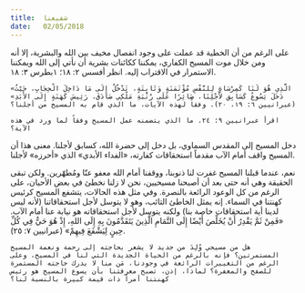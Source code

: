 ```yaml
---
title:  شفيعنا
date:   02/05/2018
---
```


على الرغم من أن الخطية قد عملت على وجود انفصال مخيف بين الله والبشرية، إلا أنه ومن خلال موت المسيح الكفاري، يمكننا ككائنات بشرية أن نأتي إلى الله ويمكننا الاستمرار في الاقتراب إليه. انظر أفسس ٢: ١٨؛ ١بطرس ٣: ١٨.

`«الَّذِي هُوَ لَنَا كَمِرْسَاةٍ لِلنَّفْسِ مُؤْتَمَنَةٍ وَثَابِتَةٍ، تَدْخُلُ إِلَى مَا دَاخِلَ الْحِجَابِ، حَيْثُ دَخَلَ يَسُوعُ كَسَابِق لأَجْلِنَا، صَائِرًا عَلَى رُتْبَةِ مَلْكِي صَادَقَ، رَئِيسَ كَهَنَةٍ إِلَى الأَبَدِ» (عبرانيين ٦: ١٩، ٢٠). وفقاً لهذه الآيات، ما الذي قام به المسيح من أجلنا؟`

`اقرأ عبرانيين ٩: ٢٤. ما الذي يتضمنه عمل المسيح وفقاً لما ورد في هذه الآية؟`

دخل المسيح إلى المقدس السماوي، بل دخل إلى حضرة الله، كسابق لأجلنا. معنى هذا أن المسيح واقف أمام الآب مقدماً استحقاقات كفارته، «الفداء الأبدي» الذي «أحرزه» لأجلنا.

نعم، عندما قبلنا المسيح غفرت لنا ذنوبنا، ووقفنا أمام الله معفو عنّا ومُطهّرين. ولكن تبقى الحقيقة وهي أنه حتى بعد أن أصبحنا مسيحيين، نحن لا زلنا نخطئ في بعض الأحيان، على الرغم من كل الوعود الرائعة بالنصرة. وفي مثل هذه الحالات، يتشفع المسيح كرئيس كهنتنا في السماء. إنه يمثل الخاطئ التائب، وهو لا يتوسل لأجل استحقاقاتنا (لأنه ليس لدينا أية استحقاقات خاصة بنا) ولكنه يتوسل لأجل استحقاقاته هو نيابة عنا أمام الآب. «فَمِنْ ثَمَّ يَقْدِرُ أَنْ يُخَلِّصَ أَيْضًا إِلَى التَّمَامِ الَّذِينَ يَتَقَدَّمُونَ بِهِ إِلَى اللهِ، إِذْ هُوَ حَيٌّ فِي كُلِّ حِينٍ لِيَشْفَعَ فِيهِمْ» (عبرانيين ٧: ٢٥).

`هل من مسيحي وُلِدَ من جديد لا يشعر بحاجته إلى رحمة ونعمة المسيح المستمرتين؟ فإنه بالرغم من الحياة الجديدة التي لنا في المسيح، وعلى الرغم من التغييرات الرائعة في وجودنا، مَن منا لا يدرك حاجته المستمرة للصفح والمغفرة؟ لماذا، إذن، تصبح معرفتنا بأن يسوع المسيح هو رئيس كهنتنا أمراً ذات قيمة كبيرة بالنسبة لنا؟`